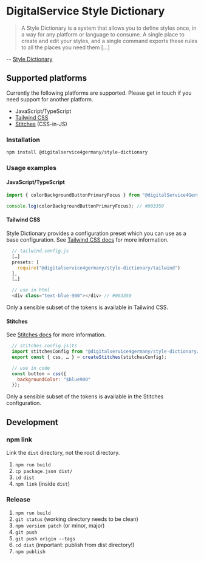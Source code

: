 # DigitalService Style Dictionary

> A Style Dictionary is a system that allows you to define styles once, in a way for any platform or language to consume. A single place to create and edit your styles, and a single command exports these rules to all the places you need them […]

-- [Style Dictionary](https://amzn.github.io/style-dictionary/)

## Supported platforms

Currently the following platforms are supported. Please get in touch if you need support for another platform.

- JavaScript/TypeScript
- [Tailwind CSS](https://tailwindcss.com/)
- [Stitches](https://stitches.dev/) (CSS-in-JS)

### Installation

```sh
npm install @digitalservice4germany/style-dictionary
```

### Usage examples

#### JavaScript/TypeScript

```js
import { colorBackgroundButtonPrimaryFocus } from "@digitalService4Germany/style-dictionary";

console.log(colorBackgroundButtonPrimaryFocus); // #003350
```

#### Tailwind CSS

Style Dictionary provides a configuration preset which you can use as a base configuration. See [Tailwind CSS docs](https://tailwindcss.com/docs/presets) for more information.

```js
  // tailwind.config.js
  […]
  presets: [
    require("@digitalservice4germany/style-dictionary/tailwind")
  ],
  […]

  // use in html
  <div class="text-blue-900"></div> // #003350
```

Only a sensible subset of the tokens is available in Tailwind CSS.

#### Stitches

See [Stitches docs](https://stitches.dev/docs/tokens) for more information.

```js
  // stitches.config.js|ts
  import stitchesConfig from "@digitalservice4germany/style-dictionary/stitches";
  export const { css, … } = createStitches(stitchesConfig);

  // use in code
  const button = css({
    backgroundColor: "$blue900"
  });
```

Only a sensible subset of the tokens is available in the Stitches configuration.

## Development

### npm link

Link the `dist` directory, not the root directory.

1. `npm run build`
2. `cp package.json dist/`
3. `cd dist`
4. `npm link` (inside `dist`)

### Release

1. `npm run build`
2. `git status` (working directory needs to be clean)
3. `npm version patch` (or minor, major)
4. `git push`
5. `git push origin --tags`
6. `cd dist` (important: publish from dist directory!)
7. `npm publish`
